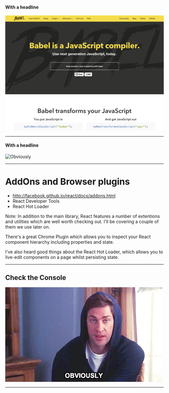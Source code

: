 #### With a headline
![Obviously](../../images/babel.png)

---

#### With a headline
![Obviously](../../images/babel-c.png)

---


# AddOns and Browser plugins
- http://facebook.github.io/react/docs/addons.html
- React Developer Tools
- React Hot Loader

Note:
In addition to the main library, React features a number of extentions and utilities which are well worth checking out. I'll be covering a couple of them we use later on.

There's a great Chrome Plugin which allows you to inspect your React component hierarchy including properties and state.

I've also heard good things about the React Hot Loader, which allows you to live-edit components on a page whilst persisting state.


---

## Check the Console
![Obviously](../../images/obviously.gif)<!-- .element: class="fragment" width="800" -->

---


